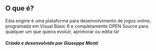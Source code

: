 <h2>O que é?</h2>

Esta engine é uma plataforma para desenvolvimento de jogos online, 
programada em Visual Basic 6 e completamente OPEN Source para qualquer um que queira evoluir, aprimorar ou edita-la!

<h5>Criado e desenvolvido por Giuseppe Menti</h5>
